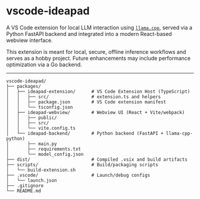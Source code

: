 # vscode-ideapad

A VS Code extension for local LLM interaction using [`llama.cpp`](https://github.com/ggerganov/llama.cpp), served via a Python FastAPI backend and integrated into a modern React-based webview interface.

This extension is meant for local, secure, offline inference workflows and serves as a hobby project. Future enhancements may include performance optimization via a Go backend.

---

```
vscode-ideapad/
├── packages/
│   ├── ideapad-extension/      # VS Code Extension Host (TypeScript)
│   │   ├── src/                # extension.ts and helpers
│   │   ├── package.json        # VS Code extension manifest
│   │   └── tsconfig.json
│   ├── ideapad-webview/        # Webview UI (React + Vite/webpack)
│   │   ├── public/
│   │   ├── src/
│   │   └── vite.config.ts
│   └── ideapad-backend/        # Python backend (FastAPI + llama-cpp-python)
│       ├── main.py
│       ├── requirements.txt
│       └── model_config.json
├── dist/                       # Compiled .vsix and build artifacts
├── scripts/                    # Build/packaging scripts
│   └── build-extension.sh
├── .vscode/                    # Launch/debug configs
│   └── launch.json
├── .gitignore
└── README.md
```
